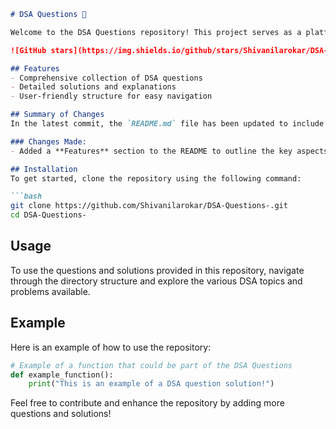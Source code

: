 ```markdown
# DSA Questions 🚀

Welcome to the DSA Questions repository! This project serves as a platform for developers and learners to practice and enhance their skills in Data Structures and Algorithms (DSA). This repository is designed to help you improve your understanding of various data structures and algorithms through a collection of questions and solutions.

![GitHub stars](https://img.shields.io/github/stars/Shivanilarokar/DSA-Questions-?style=social) ![Forks](https://img.shields.io/github/forks/Shivanilarokar/DSA-Questions-?style=social)

## Features
- Comprehensive collection of DSA questions
- Detailed solutions and explanations
- User-friendly structure for easy navigation

## Summary of Changes
In the latest commit, the `README.md` file has been updated to include a new section that highlights the features of the repository. This change enhances the clarity and usability of the documentation for both new and existing users.

### Changes Made:
- Added a **Features** section to the README to outline the key aspects of the repository.

## Installation
To get started, clone the repository using the following command:

```bash
git clone https://github.com/Shivanilarokar/DSA-Questions-.git
cd DSA-Questions-
```

## Usage
To use the questions and solutions provided in this repository, navigate through the directory structure and explore the various DSA topics and problems available.

## Example
Here is an example of how to use the repository:

```python
# Example of a function that could be part of the DSA Questions
def example_function():
    print("This is an example of a DSA question solution!")
```

Feel free to contribute and enhance the repository by adding more questions and solutions!
```
